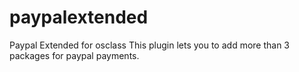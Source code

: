 # paypalextended
Paypal Extended for osclass
This plugin lets you to add more than 3 packages for paypal payments.
